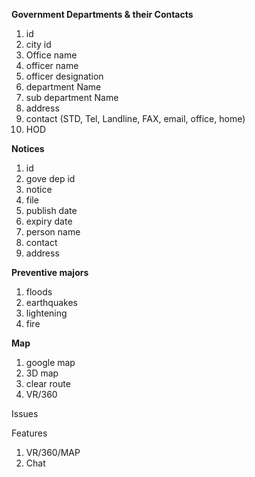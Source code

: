 **Government Departments & their Contacts**

1. id
2. city id
3. Office name
4. officer name
5. officer designation
6. department Name
7. sub department Name
8. address
9. contact (STD, Tel, Landline, FAX, email, office, home)
10. HOD

**Notices**

1. id
2. gove dep id
3. notice
4. file
5. publish date
6. expiry date
7. person name
8. contact
9. address

**Preventive majors**

1. floods
2. earthquakes
3. lightening
4. fire

**Map**

1. google map
2. 3D map
3. clear route
4. VR/360

Issues

Features

1. VR/360/MAP
2. Chat
